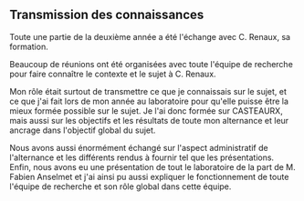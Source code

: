 ## Transmission des connaissances

Toute une partie de la deuxième année a été l'échange avec C. Renaux, sa formation.

Beaucoup de réunions ont été organisées avec toute l'équipe de recherche pour faire connaître le contexte et le sujet à C. Renaux.

Mon rôle était surtout de transmettre ce que je connaissais sur le sujet, et ce que j'ai fait lors de mon année au laboratoire pour qu'elle puisse être la mieux formée possible sur le sujet.
Je l'ai donc formée sur CASTEAURX, mais aussi sur les objectifs et les résultats de toute mon alternance et leur ancrage dans l'objectif global du sujet.

Nous avons aussi énormément échangé sur l'aspect administratif de l'alternance et les différents rendus à fournir tel que les présentations.
Enfin, nous avons eu une présentation de tout le laboratoire de la part de M. Fabien Anselmet et j'ai ainsi pu aussi expliquer le fonctionnement de toute l'équipe de recherche et son rôle global dans cette équipe.
